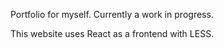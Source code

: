 Portfolio for myself. Currently a work in progress.

This website uses React as a frontend with LESS.